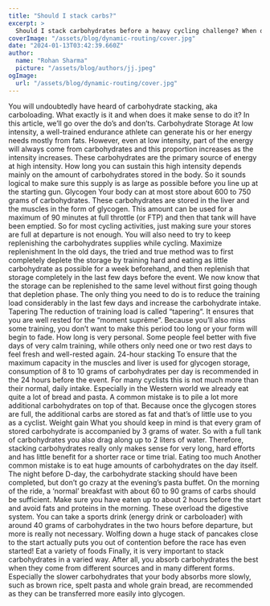```yaml
---
title: "Should I stack carbs?"
excerpt: >
  Should I stack carbohydrates before a heavy cycling challenge? When does this make sense and how much should I eat. Read all about it here!
coverImage: "/assets/blog/dynamic-routing/cover.jpg"
date: "2024-01-13T03:42:39.660Z"
author:
  name: "Rohan Sharma"
  picture: "/assets/blog/authors/jj.jpeg"
ogImage:
  url: "/assets/blog/dynamic-routing/cover.jpg"
---
```


You will undoubtedly have heard of carbohydrate stacking, aka carboloading. What exactly is it and when does it make sense to do it? In this article, we’ll go over the do’s and don’ts.
Carbohydrate Storage
At low intensity, a well-trained endurance athlete can generate his or her energy needs mostly from fats. However, even at low intensity, part of the energy will always come from carbohydrates and this proportion increases as the intensity increases. These carbohydrates are the primary source of energy at high intensity. How long you can sustain this high intensity depends mainly on the amount of carbohydrates stored in the body. So it sounds logical to make sure this supply is as large as possible before you line up at the starting gun.
Glycogen
Your body can at most store about 600 to 750 grams of carbohydrates. These carbohydrates are stored in the liver and the muscles in the form of glycogen. This amount can be used for a maximum of 90 minutes at full throttle (or FTP) and then that tank will have been emptied. So for most cycling activities, just making sure your stores are full at departure is not enough. You will also need to try to keep replenishing the carbohydrates supplies while cycling.
Maximize replenishment
In the old days, the tried and true method was to first completely deplete the storage by training hard and eating as little carbohydrate as possible for a week beforehand, and then replenish that storage completely in the last few days before the event. We now know that the storage can be replenished to the same level without first going though that depletion phase. The only thing you need to do is to reduce the training load considerably in the last few days and increase the carbohydrate intake.
Tapering
The reduction of training load is called “tapering“. It ensures that you are well rested for the “moment suprême”. Because you’ll also miss some training, you don’t want to make this period too long or your form will begin to fade. How long is very personal. Some people feel better with five days of very calm training, while others only need one or two rest days to feel fresh and well-rested again.
24-hour stacking
To ensure that the maximum capacity in the muscles and liver is used for glycogen storage, consumption of 8 to 10 grams of carbohydrates per day is recommended in the 24 hours before the event. For many cyclists this is not much more than their normal, daily intake. Especially in the Western world we already eat quite a lot of bread and pasta. A common mistake is to pile a lot more additional carbohydrates on top of that. Because once the glycogen stores are full, the additional carbs are stored as fat and that’s of little use to you as a cyclist.
Weight gain
What you should keep in mind is that every gram of stored carbohydrate is accompanied by 3 grams of water. So with a full tank of carbohydrates you also drag along up to 2 liters of water. Therefore, stacking carbohydrates really only makes sense for very long, hard efforts and has little benefit for a shorter race or time trial.
Eating too much
Another common mistake is to eat huge amounts of carbohydrates on the day itself. The night before D-day, the carbohydrate stacking should have been completed, but don’t go crazy at the evening’s pasta buffet. On the morning of the ride, a ‘normal’ breakfast with about 60 to 90 grams of carbs should be sufficient. Make sure you have eaten up to about 2 hours before the start and avoid fats and proteins in the morning. These overload the digestive system. You can take a sports drink (energy drink or carboloader) with around 40 grams of carbohydrates in the two hours before departure, but more is really not necessary. Wolfing down a huge stack of pancakes close to the start actually puts you out of contention before the race has even started!
Eat a variety of foods
Finally, it is very important to stack carbohydrates in a varied way. After all, you absorb carbohydrates the best when they come from different sources and in many different forms. Especially the slower carbohydrates that your body absorbs more slowly, such as brown rice, spelt pasta and whole grain bread, are recommended as they can be transferred more easily into glycogen.